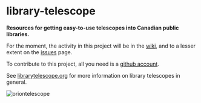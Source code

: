 # library-telescope
**Resources for getting easy-to-use telescopes into Canadian public libraries.**

For the moment, the activity in this project will be in the [wiki](https://github.com/ltp-canada/library-telescope/wiki), and to a lesser extent on the [issues](https://github.com/ltp-canada/library-telescope/issues) page. 

To contribute to this project, all you need is a [github account](https://github.com/join).

See [librarytelescope.org](https://www.librarytelescope.org/) for more information on library telescopes in general.

![oriontelescope](https://user-images.githubusercontent.com/122741267/212773012-9d970067-000e-4f5f-8ad5-ab5e0683f555.png)
